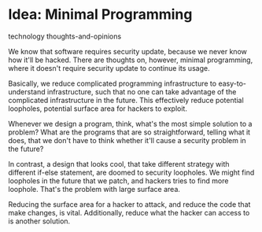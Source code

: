 # Idea: Minimal Programming
technology thoughts-and-opinions

We know that software requires security update, because we never know how it'll be hacked. There are thoughts on, however, minimal programming, where it doesn't require security update to continue its usage. 

Basically, we reduce complicated programming infrastructure to easy-to-understand infrastructure, such that no one can take advantage of the complicated infrastructure in the future. This effectively reduce potential loopholes, potential surface area 
for hackers to exploit. 

Whenever we design a program, think, what's the most simple solution to a problem? What are the programs that are so straightforward, telling what it does, that we don't have to think 
whether it'll cause a security problem in the future? 

In contrast, a design that looks cool, that take different strategy with different if-else statement, are doomed to security loopholes. We might find loopholes in the future that we patch, and hackers tries to find more loophole. 
That's the problem with large surface area. 

Reducing the surface area for a hacker to attack, and reduce the code that make changes, is vital. Additionally, reduce what the hacker can access to is another solution. 
